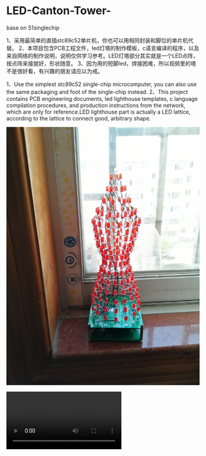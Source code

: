# LED-Canton-Tower-
base on 51singlechip

1、采用最简单的直插stc89c52单片机，你也可以用相同封装和脚位的单片机代替。
2、本项目包含PCB工程文件，led灯塔的制作模板，c语言编译的程序，以及来自网络的制作说明，说明仅供学习参考。LED灯塔部分其实就是一个LED点阵，按点阵来接就好，形状随意。
3、因为用的短脚led，焊接困难，所以视频里的塔不是很好看，有兴趣的朋友请应以为戒。

1、Use the simplest stc89c52 single-chip microcomputer, you can also use the same packaging and foot of the single-chip instead.
2、This project contains PCB engineering documents, led lighthouse templates, c language compilation procedures, and production instructions from the network, which are only for reference.LED lighthouse part is actually a LED lattice, according to the lattice to connect good, arbitrary shape.

![IMG_20200518_140608.jpg](https://github.com/pp55m/LED-Canton-Tower-/blob/master/IMG_20200518_140608.jpg)

![展示视频.mp4](https://github.com/pp55m/LED-Canton-Tower-/blob/master/%E5%B1%95%E7%A4%BA%E8%A7%86%E9%A2%91.mp4)
